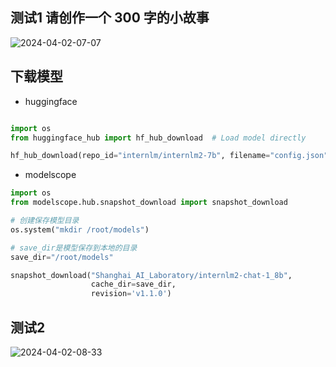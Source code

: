 
##  测试1 请创作一个 300 字的小故事



![2024-04-02-07-07](https://github.com/jingkeke/internLM2/assets/16113137/6a34f0ed-82d7-4e08-8059-12bd95c69279)


##  下载模型 

- huggingface
```python

import os 
from huggingface_hub import hf_hub_download  # Load model directly 

hf_hub_download(repo_id="internlm/internlm2-7b", filename="config.json")

```

- modelscope

```python
import os
from modelscope.hub.snapshot_download import snapshot_download

# 创建保存模型目录
os.system("mkdir /root/models")

# save_dir是模型保存到本地的目录
save_dir="/root/models"

snapshot_download("Shanghai_AI_Laboratory/internlm2-chat-1_8b", 
                  cache_dir=save_dir, 
                  revision='v1.1.0')


```


##  测试2  

![2024-04-02-08-33](https://github.com/jingkeke/internLM2/assets/16113137/8f1125a6-e40d-4048-aae2-3a0a2952bafe)



